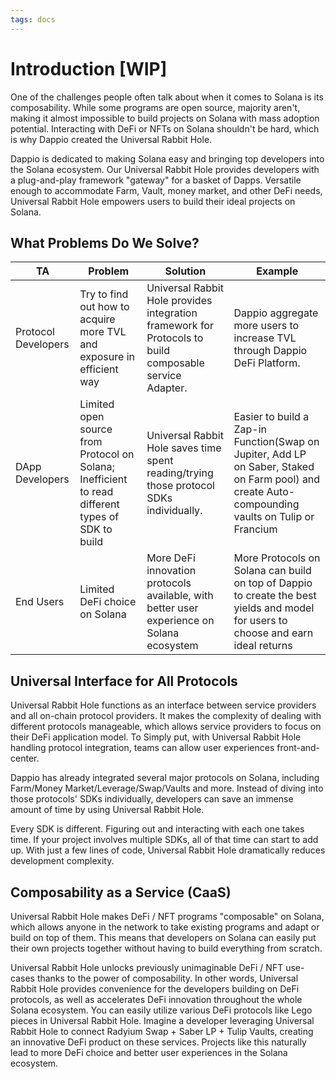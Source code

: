 ```yaml
---
tags: docs
---
```


# Introduction [WIP]

One of the challenges people often talk about when it comes to Solana is its composability. While some programs are open source, majority aren't, making it almost impossible to build projects on Solana with mass adoption potential. Interacting with DeFi or NFTs on Solana shouldn't be hard, which is why Dappio created the Universal Rabbit Hole.

Dappio is dedicated to making Solana easy and bringing top developers into the Solana ecosystem. Our Universal Rabbit Hole provides developers with a plug-and-play framework "gateway" for a basket of Dapps. Versatile enough to accommodate Farm, Vault, money market, and other DeFi needs, Universal Rabbit Hole empowers users to build their ideal projects on Solana.

## What Problems Do We Solve?

| TA | Problem | Solution | Example |
| - | - | - | - |
| Protocol Developers | Try to find out how to acquire more TVL and exposure in efficient way| Universal Rabbit Hole provides integration framework for Protocols to build composable service Adapter. | Dappio aggregate more users to increase TVL through Dappio DeFi Platform. |
| DApp Developers | Limited open source from Protocol on Solana; Inefficient to read different types of SDK to build| Universal Rabbit Hole saves time spent reading/trying those protocol SDKs individually. | Easier to build a Zap-in Function(Swap on Jupiter, Add LP on Saber, Staked on Farm pool) and create Auto-compounding vaults on Tulip or Francium |
| End Users | Limited DeFi choice on Solana | More DeFi innovation protocols available, with better user experience on Solana ecosystem | More Protocols on Solana can build on top of Dappio to create the best yields and model for users to choose and earn ideal returns |

## Universal Interface for All Protocols

Universal Rabbit Hole functions as an interface between service providers and all on-chain protocol providers. It makes the complexity of dealing with different protocols manageable, which allows service providers to focus on their DeFi application model. To Simply put, with Universal Rabbit Hole handling protocol integration, teams can allow user experiences front-and-center. 

Dappio has already integrated several major protocols on Solana, including Farm/Money Market/Leverage/Swap/Vaults and more. Instead of diving into those protocols' SDKs individually, developers can save an immense amount of time by using Universal Rabbit Hole.

Every SDK is different. Figuring out and interacting with each one takes time. If your project involves multiple SDKs, all of that time can start to add up. With just a few lines of code, Universal Rabbit Hole dramatically reduces development complexity.

## Composability as a Service (CaaS)

Universal Rabbit Hole makes DeFi / NFT programs "composable" on Solana, which allows anyone in the network to take existing programs and adapt or build on top of them. This means that developers on Solana can easily put their own projects together without having to build everything from scratch. 

Universal Rabbit Hole unlocks previously unimaginable DeFi / NFT use-cases thanks to the power of composability. In other words, Universal Rabbit Hole provides convenience for the developers building on DeFi protocols, as well as accelerates DeFi innovation throughout the whole Solana ecosystem. You can easily utilize various DeFi protocols like Lego pieces in Universal Rabbit Hole. Imagine a developer leveraging Universal Rabbit Hole to connect Radyium Swap + Saber LP + Tulip Vaults, creating an innovative DeFi product on these services. Projects like this naturally lead to more DeFi choice and better user experiences in the Solana ecosystem. 
